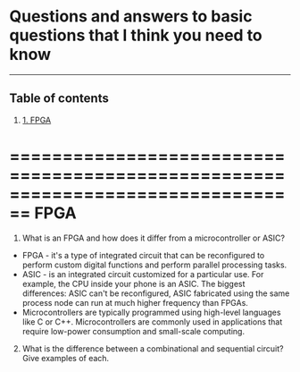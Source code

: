 # Questions and answers to basic questions that I think you need to know
_____________

## Table of contents <a name="tof"></a>
1. [1. FPGA](#1)

================================================================================
                                    FPGA <a name="1"></a>
================================================================================
1. What is an FPGA and how does it differ from a microcontroller or ASIC?
- FPGA - it's a type of integrated circuit that can be reconfigured to perform
custom digital functions and perform parallel processing tasks.
- ASIC - is an integrated circuit customized for a particular use. For example,
the CPU inside your phone is an ASIC.
The biggest differences: ASIC can't be reconfigured, ASIC fabricated using the
same process node can run at much higher frequency than FPGAs.
- Microcontrollers are typically programmed using high-level languages like C or
C++. Microcontrollers are commonly used in applications that require low-power
consumption and small-scale computing.

2. What is the difference between a combinational and sequential circuit?
Give examples of each.
